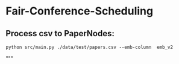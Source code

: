 # Fair-Conference-Scheduling


## Process csv to PaperNodes: 
```
python src/main.py ./data/test/papers.csv --emb-column  emb_v2
```

"""